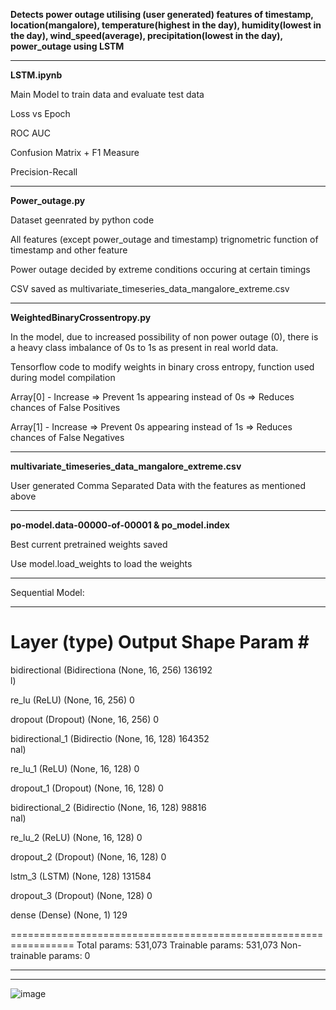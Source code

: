 **Detects power outage utilising (user generated) features of timestamp, location(mangalore), temperature(highest in the day), humidity(lowest in the day), wind_speed(average), precipitation(lowest in the day), power_outage using LSTM**


----------------------------------------------------------------------------------------------------------------------------------------------------


**LSTM.ipynb**

Main Model to train data and evaluate test data

Loss vs Epoch

ROC AUC

Confusion Matrix + F1 Measure

Precision-Recall


----------------------------------------------------------------------------------------------------------------------------------------------------


**Power_outage.py**

Dataset geenrated by python code

All features (except power_outage and timestamp) trignometric function of timestamp and other feature

Power outage decided by extreme conditions occuring at certain timings

CSV saved as multivariate_timeseries_data_mangalore_extreme.csv


----------------------------------------------------------------------------------------------------------------------------------------------------


**WeightedBinaryCrossentropy.py**

In the model, due to increased possibility of non power outage (0), there is a heavy class imbalance of 0s to 1s as present in real world data.

Tensorflow code to modify weights in binary cross entropy, function used during model compilation

Array[0] - Increase => Prevent 1s appearing instead of 0s => Reduces chances of False Positives

Array[1] - Increase => Prevent 0s appearing instead of 1s => Reduces chances of False Negatives


----------------------------------------------------------------------------------------------------------------------------------------------------


**multivariate_timeseries_data_mangalore_extreme.csv**

User generated Comma Separated Data with the features as mentioned above


----------------------------------------------------------------------------------------------------------------------------------------------------


**po-model.data-00000-of-00001 & po_model.index**

Best current pretrained weights saved

Use model.load_weights to load the weights


----------------------------------------------------------------------------------------------------------------------------------------------------


Sequential Model:
_________________________________________________________________
 Layer (type)                Output Shape              Param #   
=================================================================
 bidirectional (Bidirectiona  (None, 16, 256)          136192    
 l)                                                              
                                                                 
 re_lu (ReLU)                (None, 16, 256)           0         
                                                                 
 dropout (Dropout)           (None, 16, 256)           0         
                                                                 
 bidirectional_1 (Bidirectio  (None, 16, 128)          164352    
 nal)                                                            
                                                                 
 re_lu_1 (ReLU)              (None, 16, 128)           0         
                                                                 
 dropout_1 (Dropout)         (None, 16, 128)           0         
                                                                 
 bidirectional_2 (Bidirectio  (None, 16, 128)          98816     
 nal)                                                            
                                                                 
 re_lu_2 (ReLU)              (None, 16, 128)           0         
                                                                 
 dropout_2 (Dropout)         (None, 16, 128)           0         
                                                                 
 lstm_3 (LSTM)               (None, 128)               131584    
                                                                 
 dropout_3 (Dropout)         (None, 128)               0         
                                                                 
 dense (Dense)               (None, 1)                 129       
                                                                 
=================================================================
Total params: 531,073
Trainable params: 531,073
Non-trainable params: 0
_________________________________________________________________


----------------------------------------------------------------------------------------------------------------------------------------------------


![image](https://github.com/speedwagon1299/PowerOutage/assets/118172807/c32f1d4f-91f7-45f3-9220-affd18c4d647)
